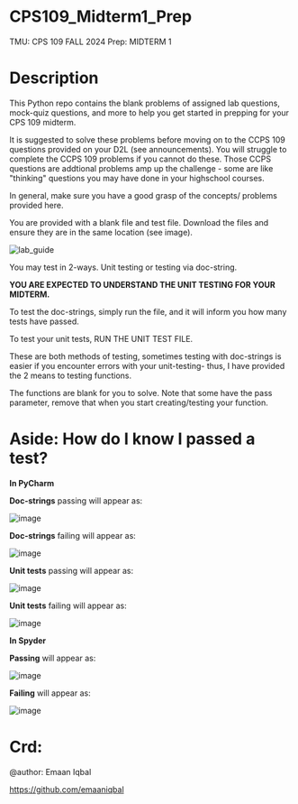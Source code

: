 # CPS109_Midterm1_Prep
TMU: CPS 109 FALL 2024 Prep: MIDTERM 1

Description
===============================



This Python repo contains the blank problems of assigned lab questions, mock-quiz questions, and more to help you get started in prepping for your CPS 109 midterm. 



It is suggested to solve these problems before moving on to the CCPS 109 questions provided on your D2L (see announcements). You will struggle to complete the CCPS 109 problems if you cannot do these. Those CCPS questions are addtional problems amp up the challenge - some are like  "thinking" questions you may have done in your highschool courses. 



In general, make sure you have a good grasp of the concepts/ problems provided here.



You are provided with a blank file and test file.
Download the files and ensure they are in the same location (see image).


![lab_guide](https://github.com/user-attachments/assets/45aca885-f59c-42ed-8b03-47861cb95908)


You may test in 2-ways. Unit testing or testing via doc-string.

**YOU ARE EXPECTED TO UNDERSTAND THE UNIT TESTING FOR YOUR MIDTERM.**

To test the doc-strings, simply run the file, and it will inform you how many tests have passed. 


To test your unit tests, RUN THE UNIT TEST FILE. 


These are both methods of testing, sometimes testing with doc-strings is easier if you encounter errors with your unit-testing- thus, I have provided the 2 means to testing functions. 



The functions are blank for you to solve. Note that some have the pass parameter, remove that when you start creating/testing your function. 



Aside: How do I know I passed a test?
===============================

**In PyCharm**

**Doc-strings** passing will appear as:


![image](https://github.com/user-attachments/assets/82b18d40-eb02-4443-ae45-982bebdb48de)


**Doc-strings** failing will appear as:


![image](https://github.com/user-attachments/assets/db9f2f49-8b39-47b9-826d-91eb593883b5)


**Unit tests** passing will appear as:


![image](https://github.com/user-attachments/assets/57404422-1c61-45aa-9133-b43c3c2e0413)


**Unit tests** failing will appear as:


![image](https://github.com/user-attachments/assets/d9609317-31b1-4c6f-ab0d-ac45409e8468)



**In Spyder**



**Passing** will appear as:


![image](https://github.com/user-attachments/assets/9529e51a-7d8e-4377-8101-1bbef99dc7b0)


**Failing** will appear as:


![image](https://github.com/user-attachments/assets/61bd98ef-c3c4-459e-af01-58113a3cc2b6)


Crd:
===============================
@author: Emaan Iqbal


https://github.com/emaaniqbal
